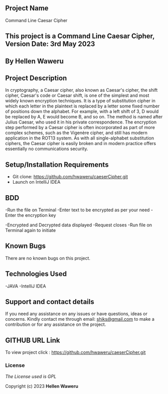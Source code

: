 ## Project Name

Command Line Caesar Cipher

## This project is a Command Line Caesar Cipher, Version Date: 3rd May 2023

## By **Hellen Waweru**

## Project Description
In cryptography, a Caesar cipher, also known as Caesar's cipher, the shift cipher, Caesar's code or Caesar shift, is one of the simplest and most widely known encryption techniques. It is a type of substitution cipher in which each letter in the plaintext is replaced by a letter some fixed number of positions down the alphabet. For example, with a left shift of 3, D would be replaced by A, E would become B, and so on. The method is named after Julius Caesar, who used it in his private correspondence.
The encryption step performed by a Caesar cipher is often incorporated as part of more complex schemes, such as the Vigenère cipher, and still has modern application in the ROT13 system. As with all single-alphabet substitution ciphers, the Caesar cipher is easily broken and in modern practice offers essentially no communications security.

## Setup/Installation Requirements

- Git clone: https://github.com/hwaweru/caeserCipher.git
- Launch on IntelliJ IDEA


## BDD
-Run the file on Terminal
-Enter text to be encrypted as per your need
-Enter the encryption key

-Encrypted and Decrypted data displayed
-Request closes
-Run file on Terminal again to initiate 


## Known Bugs

There are no known bugs on this project.

## Technologies Used

-JAVA
-IntelliJ IDEA

## Support and contact details

If you need any assistance on any issues or have questions, ideas or concerns. Kindly contact me through email: shiks@gmail.com to make a contribution or for any assistance on the project.

## GITHUB URL Link

To view project click :  https://github.com/hwaweru/caeserCipher.git

### License

_The License used is GPL_

Copyright (c) 2023 **Hellen Waweru**